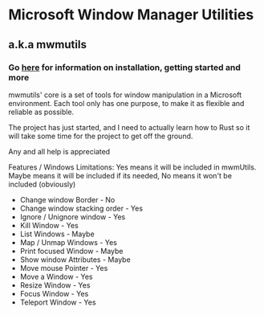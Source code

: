 # Microsoft Window Manager Utilities
## a.k.a mwmutils  
### Go [here](https://github.com/huffstler/mwmutils/wiki) for information on installation, getting started and more

mwmutils' core is a set of tools for window manipulation in a Microsoft environment. Each tool only has one purpose, to make it as flexible and reliable as possible.

The project has just started, and I need to actually learn how to Rust so it will take some time for the project to get off the ground.

Any and all help is appreciated

Features / Windows Limitations: Yes means it will be included in mwmUtils. Maybe means it will be included if its needed, No means it won't be included (obviously)

* Change window Border - No
* Change window stacking order - Yes
* Ignore / Unignore window - Yes
* Kill Window - Yes
* List Windows - Maybe
* Map / Unmap Windows - Yes
* Print focused Window - Maybe
* Show window Attributes - Maybe
* Move mouse Pointer - Yes
* Move a Window - Yes
* Resize Window - Yes
* Focus Window - Yes
* Teleport Window - Yes
